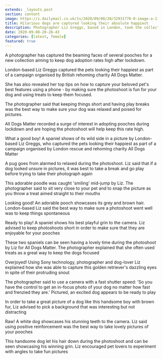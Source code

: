 ```yaml
---
extends: _layouts.post
section: content
image: https://i.dailymail.co.uk/1s/2020/09/08/20/32931770-0-image-a-11_1599592544626.jpg 
title: Hilarious dogs are captured looking their absolute happiest 
description: Photographer Liz Greggs, based in London, took the collection of images for the rescue and rehoming charity All Dogs Matter, who witnessed a surge in adoption queries during lockdown. 
date: 2020-09-08-20-28-43 
categories: [latest, female] 
featured: true 
--- 
```

A photographer has captured the beaming faces of several pooches for a new collection aiming to keep dog adoption rates high after lockdown. 

London-based Liz Greggs captured the pets looking their happiest as part of a campaign organised by British rehoming charity All Dogs Matter. 

She has also revealed her top tips on how to capture your beloved pet's best features using a phone - by making sure the photoshoot is fun for your dog and using treats to keep them focused. 

The photographer said that keeping things short and having play breaks was the best way to make sure your dog was relaxed and poised for pictures. 

All Dogs Matter recorded a surge of interest in adopting pooches during lockdown and are hoping the photoshoot will help keep this rate high. 

What a good boy! A spaniel shows of its wild side in a picture by London-based Liz Greggs, who captured the pets looking their happiest as part of a campaign organised by London rescue and rehoming charity All Dogs Matter

A pug goes from alarmed to relaxed during the photoshoot. Liz said that if a dog looked unsure in pictures, it was best to take a break and go play before trying to take their photograph again 

This adorable poodle was caught 'smiling' mid-jump by Liz. The photographer said to sit very close to your pet and to snap the picture as you throw a treat aimed straight to their mouths

Looking good! An adorable pooch showcases its grey and brown hair. London-based Liz said the best way to make sure a photoshoot went well was to keep things spontaneous 

Ready to play! A spaniel shows his best playful grin to the camera. Liz advised to keep photoshoots short in order to make sure that they are enjoyable for your pooches 

These two spaniels can be seen having a lovely time during the photoshoot by Liz for All Dogs Matter. The photographer explained that she often used treats as a great way to keep the dogs focused 

Overjoyed! Using Sony technology, photographer and dog-lover Liz explained how she was able to capture this golden retriever's dazzling eyes in spite of their protruding snout

The photographer said to use a camera with a fast shutter speed: 'So you have the control to get an in-focus photo of your dog no matter how fast and frenzied they are.' Pictured, an excited dog appears to be ready to play

In order to take a great picture of a dog like this handsome boy with brown fur, Liz advised to pick a background that was interesting but not distracting 

Raw! A white dog showcases his stunning teeth to the camera. Liz said using positive reinforcement was the best way to take lovely pictures of your pooches 

This handsome dog let his hair down during the photoshoot and can be seen showcasing his winning grin. Liz encouraged pet lovers to experiment with angles to take fun pictures 

